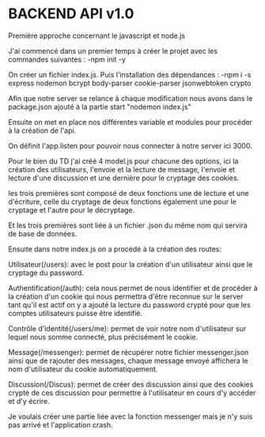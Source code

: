 # BACKEND API v1.0
Première approche concernant le javascript et node.js

J'ai commencé dans un premier temps à créer le projet avec les commandes suivantes :
-npm init -y

On créer un fichier index.js.
Puis l'installation des dépendances :
-npm i -s express nodemon bcrypt body-parser cookie-parser jsonwebtoken crypto

Afin que notre server se relance à chaque modification nous avons dans le package.json ajouté à la partie start "nodemon index.js"

Ensuite on met en place nos différentes variable et modules pour procéder à la création de l'api.

On définit l'app.listen pour pouvoir nous connecter à notre server ici 3000.

Pour le bien du TD j'ai créé 4 model.js pour chacune des options, ici la création des utilisateurs, l'envoie et la lecture de message, l'envoie et lecture d'une discussion et une dernière pour le cryptage des cookies.

les trois premières sont composé de deux fonctions une de lecture et une d'écriture, celle du cryptage de deux fonctions également une pour le cryptage et l'autre pour le décryptage.

Et les trois premières sont liée à un fichier .json du même nom qui servira de base de données.

Ensuite dans notre index.js on a procédé à la création des routes:

Utilisateur(/users): avec le post pour la création d'un utilisateur ainsi que le cryptage du password.

Authentification(/auth): cela nous permet de nous identifier et de procéder à la création d'un cookie qui nous permettra d'être reconnue sur le server tant qu'il est actif on y a ajouté la lecture du password crypté pour que les comptes utilisateurs puisse être identifié.

Contrôle d'identité(/users/me): permet de voir notre nom d'utilisateur sur lequel nous somme connecté, plus précisément le cookie.

Message(/messenger): permet de récupérer notre fichier messenger.json ainsi que de rajouter des messages, chaque message envoyé affichera le nom d'utilisateur du cookie automatiquement.

Discussion(/Discus): permet de créer des discussion ainsi que des cookies crypté de ces discussion pour permettre à l'utilisateur en cours d'y accéder et d'y écrire.

Je voulais créer une partie liée avec la fonction messenger mais je n'y suis pas arrivé et l'application crash.
